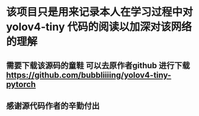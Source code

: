 # 该项目只是用来记录本人在学习过程中对yolov4-tiny 代码的阅读以加深对该网络的理解
## 需要下载该源码的童鞋 可以去原作者github 进行下载 https://github.com/bubbliiiing/yolov4-tiny-pytorch
## 感谢源代码作者的辛勤付出
